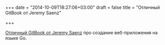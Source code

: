 +++
date = "2014-10-09T18:27:06+03:00"
draft = false
title = "Отличный GitBook от Jeremy Saenz"

+++

<p><a href="https://www.gitbook.io/book/codegangsta/building-web-apps-with-go">Отличный GitBook от&nbsp;Jeremy Saenz</a> про создание веб-приложения на языке Go.</p>

